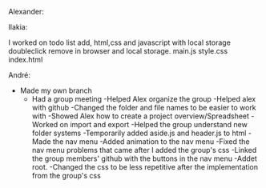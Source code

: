 Alexander:

<!-- ---------------------
!!!!!!!!!!!!!!!!!!!!!!!!!!
------------------------- -->

Ilakia:

I worked on todo list add, html,css and javascript with local storage
doubleclick remove in browser and local storage.
main.js
style.css
index.html

<!-- ---------------------
!!!!!!!!!!!!!!!!!!!!!!!!!!
------------------------- -->

André:

- Made my own branch
  - Had a group meeting
    -Helped Alex organize the group
    -Helped alex with github
    -Changed the folder and file names to be easier to work with
    -Showed Alex how to create a project overview/Spreadsheet
    -Worked on import and export
    -Helped the group understand new folder systems
    -Temporarily added aside.js and header.js to html
    -Made the nav menu
    -Added animation to the nav menu
    -Fixed the nav menu problems that came after I added the group's css
    -Linked the group members' github with the buttons in the nav menu
    -Addet root.
    -Changed the css to be less repetitive after the implementation from the group's css
